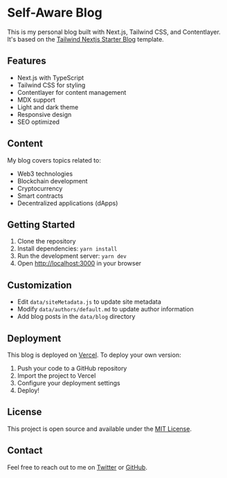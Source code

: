 # Self-Aware Blog

This is my personal blog built with Next.js, Tailwind CSS, and Contentlayer. It's based on the [Tailwind Nextjs Starter Blog](https://github.com/timlrx/tailwind-nextjs-starter-blog) template.

## Features

- Next.js with TypeScript
- Tailwind CSS for styling
- Contentlayer for content management
- MDX support
- Light and dark theme
- Responsive design
- SEO optimized

## Content

My blog covers topics related to:

- Web3 technologies
- Blockchain development
- Cryptocurrency
- Smart contracts
- Decentralized applications (dApps)

## Getting Started

1. Clone the repository
2. Install dependencies: `yarn install`
3. Run the development server: `yarn dev`
4. Open [http://localhost:3000](http://localhost:3000) in your browser

## Customization

- Edit `data/siteMetadata.js` to update site metadata
- Modify `data/authors/default.md` to update author information
- Add blog posts in the `data/blog` directory

## Deployment

This blog is deployed on [Vercel](https://vercel.com). To deploy your own version:

1. Push your code to a GitHub repository
2. Import the project to Vercel
3. Configure your deployment settings
4. Deploy!

## License

This project is open source and available under the [MIT License](LICENSE).

## Contact

Feel free to reach out to me on [Twitter](https://twitter.com/yourusername) or [GitHub](https://github.com/yourusername).

